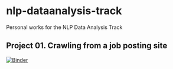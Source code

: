 # nlp-dataanalysis-track
Personal works for the NLP Data Analysis Track

## Project 01. Crawling from a job posting site
[![Binder](https://mybinder.org/badge_logo.svg)](https://mybinder.org/v2/gh/yerachoi/nlp-dataanalysis-track/master?filepath=project01_saramin_presentation_20200611.ipynb)
